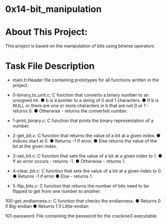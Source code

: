 0x14-bit_manipulation
=================================

About This Project:
============================
This project is based on the manipulation of bits using bitwise operators

Task File Description
=============================
* main.h:Header file containing prototypes for all functions written in the project.

* 0-binary_to_uint.c: C function that converts a binary number to an unsigned int.
	● b is a pointer to a string of 0 and 1 characters.
	● If b is NULL or there are one or more characters in b that are not 0 or 1 - returns 0.
	● Otherwise - returns the converted number.

* 1-print_binary.c: C function that prints the binary representation of a number.

* 2-get_bit.c: C function that returns the value of a bit at a given index.
	● Indices start at 0.
	● Returns -1 if error.
	● Else returns the value of the bit at the given index.

* 3-set_bit.c: C function that sets the value of a bit at a given index to 1.
	● If an error occurs - returns -1.
	● Otherwise - returns 1.

* 4-clear_bit.c: C function that sets the value of a bit at a given index to 0.
	● Returns -1 if error
	● Else - returns 1.

* 5-flip_bits.c: C function that returns the number of bits need to be flipped to get from one number to another.

100-get_endianness.c: C function that checks the endianness.
	● Returns 0 if Big-endian
	● Returns 1 if Little-endian

101-password: File containing the password for the crackme3 executable.

